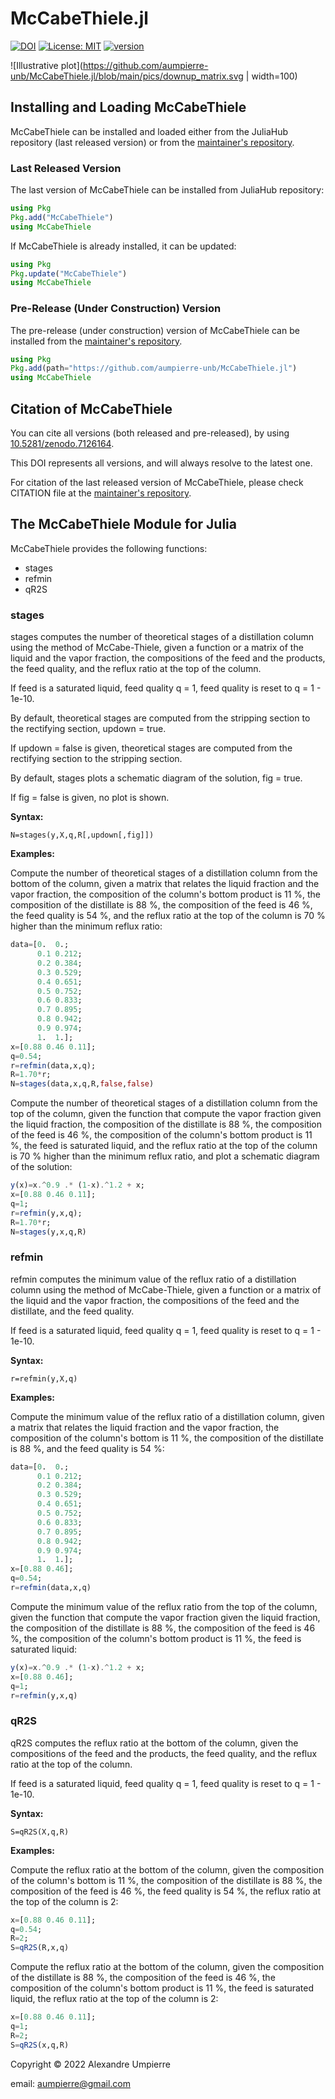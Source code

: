 # McCabeThiele.jl

[![DOI](https://zenodo.org/badge/543161141.svg)](https://doi.org/10.5281/zenodo.7126164)
[![License: MIT](https://img.shields.io/badge/License-MIT-yellow.svg)](https://opensource.org/licenses/MIT)
[![version](https://juliahub.com/docs/McCabeThiele/version.svg)](https://juliahub.com/ui/Packages/McCabeThiele/WauTj)

![Illustrative plot](https://github.com/aumpierre-unb/McCabeThiele.jl/blob/main/pics/downup_matrix.svg | width=100)

## Installing and Loading McCabeThiele

McCabeThiele can be installed and loaded either
from the JuliaHub repository (last released version) or from the
[maintainer's repository](https://github.com/aumpierre-unb/McCabeThiele.jl).

### Last Released Version

The last version of McCabeThiele can be installed from JuliaHub repository:

```julia
using Pkg
Pkg.add("McCabeThiele")
using McCabeThiele
```

If McCabeThiele is already installed, it can be updated:

```julia
using Pkg
Pkg.update("McCabeThiele")
using McCabeThiele
```

### Pre-Release (Under Construction) Version

The pre-release (under construction) version of McCabeThiele
can be installed from the [maintainer's repository](https://github.com/aumpierre-unb/McCabeThiele.jl).

```julia
using Pkg
Pkg.add(path="https://github.com/aumpierre-unb/McCabeThiele.jl")
using McCabeThiele
```

## Citation of McCabeThiele

You can cite all versions (both released and pre-released), by using
[10.5281/zenodo.7126164](https://doi.org/10.5281/zenodo.7126164).

This DOI represents all versions, and will always resolve to the latest one.

For citation of the last released version of McCabeThiele, please check CITATION file at the [maintainer's repository](https://github.com/aumpierre-unb/McCabeThiele.jl).

## The McCabeThiele Module for Julia

McCabeThiele provides the following functions:

- stages
- refmin
- qR2S

### stages

stages computes the number of theoretical stages
of a distillation column using the method of McCabe-Thiele, given
a function or a matrix of the liquid and the vapor fraction,
the compositions of the feed and the products,
the feed quality, and
the reflux ratio at the top of the column.

If feed is a saturated liquid, feed quality q = 1,
feed quality is reset to q = 1 - 1e-10.

By default, theoretical stages are computed
from the stripping section to the rectifying section, updown = true.

If updown = false is given, theoretical stages are computed
from the rectifying section to the stripping section.

By default, stages plots a schematic diagram of the solution, fig = true.

If fig = false is given, no plot is shown.

**Syntax:**

```dotnetcli
N=stages(y,X,q,R[,updown[,fig]])
```

**Examples:**

Compute the number of theoretical stages of a distillation column
from the bottom of the column, given
a matrix that relates the liquid fraction and the vapor fraction,
the composition of the column's bottom product is 11 %,
the composition of the distillate is 88 %,
the composition of the feed is 46 %,
the feed quality is 54 %, and
the reflux ratio at the top of the column is 70 % higher
than the minimum reflux ratio:

```julia
data=[0.  0.;
      0.1 0.212;
      0.2 0.384;
      0.3 0.529;
      0.4 0.651;
      0.5 0.752;
      0.6 0.833;
      0.7 0.895;
      0.8 0.942;
      0.9 0.974;
      1.  1.];
x=[0.88 0.46 0.11];
q=0.54;
r=refmin(data,x,q);
R=1.70*r;
N=stages(data,x,q,R,false,false)
```

Compute the number of theoretical stages of a distillation column
from the top of the column, given
the function that compute the vapor fraction given the liquid fraction,
the composition of the distillate is 88 %,
the composition of the feed is 46 %,
the composition of the column's bottom product is 11 %,
the feed is saturated liquid, and
the reflux ratio at the top of the column is 70 % higher
than the minimum reflux ratio,
and plot a schematic diagram of the solution:

```julia
y(x)=x.^0.9 .* (1-x).^1.2 + x;
x=[0.88 0.46 0.11];
q=1;
r=refmin(y,x,q);
R=1.70*r;
N=stages(y,x,q,R)
```

### refmin

refmin computes the minimum value of the reflux ratio
of a distillation column using the method of McCabe-Thiele, given
a function or a matrix of the liquid and the vapor fraction,
the compositions of the feed and the distillate, and
the feed quality.

If feed is a saturated liquid, feed quality q = 1,
feed quality is reset to q = 1 - 1e-10.

**Syntax:**

```dotnetcli
r=refmin(y,X,q)
```

**Examples:**

Compute the minimum value of the reflux ratio
of a distillation column, given
a matrix that relates the liquid fraction and the vapor fraction,
the composition of the column's bottom is 11 %,
the composition of the distillate is 88 %, and
the feed quality is 54 %:

```julia
data=[0.  0.;
      0.1 0.212;
      0.2 0.384;
      0.3 0.529;
      0.4 0.651;
      0.5 0.752;
      0.6 0.833;
      0.7 0.895;
      0.8 0.942;
      0.9 0.974;
      1.  1.];
x=[0.88 0.46];
q=0.54;
r=refmin(data,x,q)
```

Compute the minimum value of the reflux ratio
from the top of the column, given
the function that compute the vapor fraction given the liquid fraction,
the composition of the distillate is 88 %,
the composition of the feed is 46 %,
the composition of the column's bottom product is 11 %,
the feed is saturated liquid:

```julia
y(x)=x.^0.9 .* (1-x).^1.2 + x;
x=[0.88 0.46];
q=1;
r=refmin(y,x,q)
```

### qR2S

qR2S computes the reflux ratio at the bottom of the column, given
the compositions of the feed and the products,
the feed quality, and
the reflux ratio at the top of the column.

If feed is a saturated liquid, feed quality q = 1,
feed quality is reset to q = 1 - 1e-10.

**Syntax:**

```dotnetcli
S=qR2S(X,q,R)
```

**Examples:**

Compute the reflux ratio at the bottom of the column, given
the composition of the column's bottom is 11 %,
the composition of the distillate is 88 %,
the composition of the feed is 46 %,
the feed quality is 54 %,
the reflux ratio at the top of the column is 2:

```julia
x=[0.88 0.46 0.11];
q=0.54;
R=2;
S=qR2S(R,x,q)
```

Compute the reflux ratio at the bottom of the column, given
the composition of the distillate is 88 %,
the composition of the feed is 46 %,
the composition of the column's bottom product is 11 %,
the feed is saturated liquid,
the reflux ratio at the top of the column is 2:

```julia
x=[0.88 0.46 0.11];
q=1;
R=2;
S=qR2S(x,q,R)
```

Copyright &copy; 2022 Alexandre Umpierre

email: <aumpierre@gmail.com>
